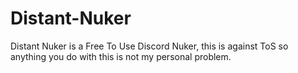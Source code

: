 # Distant-Nuker
Distant Nuker is a Free To Use Discord Nuker, this is against ToS so anything you do with this is not my personal problem.
